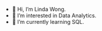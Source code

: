 - 👋 Hi, I’m Linda Wong.
- 👀 I’m interested in Data Analytics.
- 🌱 I’m currently learning SQL.

<!---
yoyo20019/yoyo20019 is a ✨ special ✨ repository because its `README.md` (this file) appears on your GitHub profile.
You can click the Preview link to take a look at your changes.
--->
